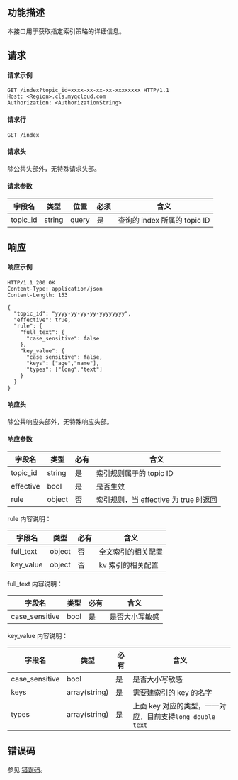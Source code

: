 ## 功能描述

本接口用于获取指定索引策略的详细信息。

## 请求

#### 请求示例

```shell
GET /index?topic_id=xxxx-xx-xx-xx-xxxxxxxx HTTP/1.1
Host: <Region>.cls.myqcloud.com
Authorization: <AuthorizationString>
```

#### 请求行

```shell
GET /index
```

#### 请求头

除公共头部外，无特殊请求头部。

#### 请求参数

| 字段名         |  类型  | 位置   | 必须 |      含义                  |
|---------------|--------|-------|---------|---------------------------|
| topic_id      | string | query | 是      |查询的 index 所属的 topic ID    |

## 响应

#### 响应示例

```shell
HTTP/1.1 200 OK
Content-Type: application/json
Content-Length: 153

{
  "topic_id": "yyyy-yy-yy-yy-yyyyyyyy",
  "effective": true,
  "rule": {
    "full_text": {
      "case_sensitive": false
    },
    "key_value": {
      "case_sensitive": false,
      "keys": ["age","name"],
      "types": ["long","text"]
    }
  }
}
```

#### 响应头

除公共响应头部外，无特殊响应头部。

#### 响应参数

|  字段名     |  类型  | 必有 |        含义                    |
|------------|--------|---------|-------------------------------|
| topic_id   | string | 是      | 索引规则属于的 topic ID          |
| effective  | bool   | 是      | 是否生效                       |
| rule       | object | 否      | 索引规则，当 effective 为 true 时返回|

rule 内容说明：

|  字段名     |  类型  | 必有 |        含义                    |
|------------|--------|---------|-------------------------------|
| full_text  | object | 否      | 全文索引的相关配置              |
| key_value  | object | 否      | kv 索引的相关配置               |

full_text 内容说明：

|  字段名     |  类型  | 必有 |        含义                    |
|------------|--------|---------|-------------------------------|
| case_sensitive | bool | 是      | 是否大小写敏感              |

key_value 内容说明：

|  字段名     |  类型  | 必有 |        含义                    |
|------------|--------|---------|-------------------------------|
| case_sensitive | bool | 是      | 是否大小写敏感              |
| keys | array(string) | 是      | 需要建索引的 key 的名字              |
| types| array(string) | 是      | 上面 key 对应的类型，一一对应，目前支持`long double text`  |

## 错误码

参见 [错误码](https://cloud.tencent.com/document/product/614/12402)。
